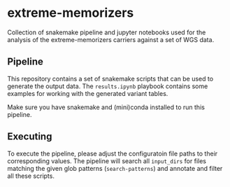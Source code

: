 # extreme-memorizers

Collection of snakemake pipeline and jupyter notebooks used for the analysis
of the extreme-memorizers carriers against a set of WGS data.

## Pipeline

This repository contains a set of snakemake scripts that can be used to
generate the output data. The `results.ipynb` playbook contains some examples
for working with the generated variant tables.

Make sure you have snakemake and (mini)conda installed to run this pipeline.

## Executing

To execute the pipeline, please adjust the configuratoin file paths to their
corresponding values. The pipeline will search all `input_dirs` for files
matching the given glob patterns (`search-patterns`) and annotate and filter
all these scripts.